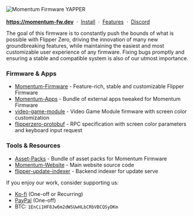 <picture>
    <source media="(prefers-color-scheme: dark)" srcset="/profile/dark_theme_banner.png">
    <source media="(prefers-color-scheme: light)" srcset="/profile/light_theme_banner.png">
    <img
        alt="Momentum Firmware YAPPER"
        src="/profile/dark_theme_banner.png">
</picture
    
\
\
<strong><a href="https://momentum-fw.dev" target="_blank" >https://momentum-fw.dev</a></strong>&nbsp; · &nbsp;[Install](https://github.com/Next-Flip/Momentum-Firmware?tab=readme-ov-file#Install)&nbsp; · &nbsp;[Features](https://github.com/Next-Flip/Momentum-Firmware#list-of-changes)&nbsp; · &nbsp;<a href="https://discord.gg/momentum" target="_blank" >Discord</a>

The goal of this firmware is to constantly push the bounds of what is possible with Flipper Zero, driving the innovation of many new groundbreaking features, while maintaining the easiest and most customizable user experience of any firmware. Fixing bugs promptly and ensuring a stable and compatible system is also of our utmost importance.

### Firmware & Apps
- [Momentum-Firmware](https://github.com/Next-Flip/Momentum-Firmware) - Feature-rich, stable and customizable Flipper Firmware
- [Momentum-Apps](https://github.com/Next-Flip/Momentum-Apps) - Bundle of external apps tweaked for Momentum Firmware
- [video-game-module](https://github.com/Next-Flip/video-game-module) - Video Game Module firmware with screen color customization
- [flipperzero-protobuf](https://github.com/Next-Flip/flipperzero-protobuf) - RPC specification with screen color parameters and keyboard input request

### Tools & Resources
- [Asset-Packs](https://github.com/Next-Flip/Asset-Packs) - Bundle of asset packs for Momentum Firmware
- [Momentum-Website](https://github.com/Next-Flip/Momentum-Website) - Main website source code
- [flipper-update-indexer](https://github.com/Next-Flip/flipper-update-indexer) - Backend indexer for update serve

If you enjoy our work, consider supporting us:
- [Ko-fi](https://ko-fi.com/willyjl) (One-off or Recurring)
- [PayPal](https://paypal.me/willyjl1) (One-off)
- BTC: `1EnCi1HF8Jw6m2dWSUwHLbCRbVBCQSyDKm`
